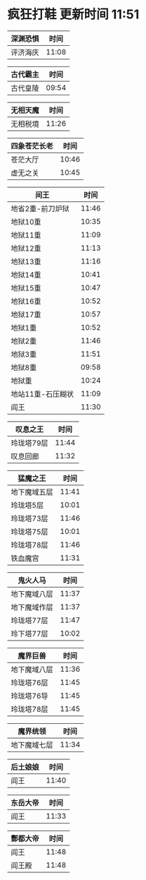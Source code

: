 # 疯狂打鞋 更新时间 11:51

| 深渊恐惧   | 时间    |
|--------|-------|
| 评济海庆 | 11:08 |

| 古代霸主   | 时间    |
|--------|-------|
| 古代皇陵 | 09:54 |

| 无相天魔   | 时间    |
|--------|-------|
| 无相税境 | 11:26 |

| 四象苍茫长老   | 时间    |
|--------|-------|
| 苍茫大厅 | 10:46 |
| 虚无之关 | 10:45 |

| 间王   | 时间    |
|--------|-------|
| 地省2重-前刀炉狱 | 11:46 |
| 地狱10重 | 10:35 |
| 地狱11重 | 11:09 |
| 地狱12重 | 11:13 |
| 地狱13重 | 11:16 |
| 地狱14重 | 10:41 |
| 地狱15重 | 10:47 |
| 地狱16重 | 10:52 |
| 地狱17重 | 10:57 |
| 地狱1重 | 10:52 |
| 地狱2重 | 11:46 |
| 地狱3重 | 11:51 |
| 地狱8重 | 09:58 |
| 地狱重 | 10:24 |
| 地站11重-石压糊状 | 11:09 |
| 阎王 | 11:30 |

| 叹息之王   | 时间    |
|--------|-------|
| 玲珑塔79层 | 11:44 |
| 叹息回廊 | 11:32 |

| 猛魔之王   | 时间    |
|--------|-------|
| 地下魔域五层 | 11:41 |
| 玲珑塔5层 | 10:01 |
| 玲珑塔73层 | 11:46 |
| 玲珑塔75层 | 10:01 |
| 玲珑塔78层 | 11:46 |
| 铁血魔宫 | 11:31 |

| 鬼火人马   | 时间    |
|--------|-------|
| 地下魔域八层 | 11:37 |
| 地下魔域作层 | 11:37 |
| 玲珑塔77层 | 11:47 |
| 玲下塔77层 | 10:02 |

| 魔界巨兽   | 时间    |
|--------|-------|
| 地下魔域八层 | 11:36 |
| 玲珑塔76层 | 11:45 |
| 玲珑塔76导 | 11:45 |
| 玲珑塔78层 | 11:45 |

| 魔界统领   | 时间    |
|--------|-------|
| 地下魔域七层 | 11:34 |

| 后土娘娘   | 时间    |
|--------|-------|
| 阎王 | 11:40 |

| 东岳大帝   | 时间    |
|--------|-------|
| 阎王 | 11:33 |

| 酆都大帝   | 时间    |
|--------|-------|
| 阎王 | 11:48 |
| 阎王殿 | 11:48 |